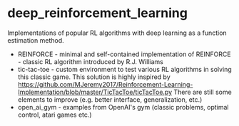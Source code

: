 # deep_reinforcement_learning
Implementations of popular RL algorithms with deep learning as a function estimation method.
* REINFORCE  - minimal and self-contained implementation of REINFORCE - classic RL algorithm introduced by R.J. Williams
* tic-tac-toe - custom environment to test various RL algorithms in solving this classic game. 
This solution is highly inspired by https://github.com/MJeremy2017/Reinforcement-Learning-Implementation/blob/master/TicTacToe/ticTacToe.py
There are still some elements to improve (e.g. better interface, generalization, etc.)
* open_ai_gym - examples from OpenAI's gym (classic problems, optimal control, atari games etc.)